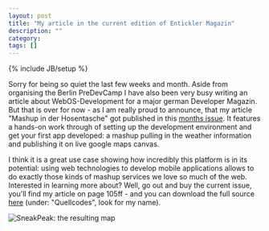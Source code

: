 ```yaml
---
layout: post
title: "My article in the current edition of Entickler Magazin"
description: ""
category: 
tags: []
---
```

{% include JB/setup %}

Sorry for being so quiet the last few weeks and month. Aside from organising the Berlin PreDevCamp I have also been very busy writing an article about WebOS-Development for a major german Developer Magazin. But that is over for now - as I am really proud to announce, that my article "Mashup in der Hosentasche" got published in this [months issue](http://entwickler-magazin.de/zonen/magazine/psecom,id,17,ausgabe,328,p,0.html). It features a hands-on work through of setting up the development environment and get your first app developed: a mashup pulling in the weather information and publishing it on live google maps canvas.

I think it is a great use case showing how incredibly this platform is in its potential: using web technologies to develop mobile applications allows to do exactly those kinds of mashup services we love so much of the web. Interested in learning more about? Well, go out and buy the current issue, you'll find my article on page 105ff - and you can download the full source [here](http://entwickler-magazin.de/zonen/magazine/psecom,id,17,ausgabe,328,p,0.html) (under: "Quellcodes", look for my name).


<img src="{{BASE_PATH}}/assets/content/posts/2009-05-13-my-article-in-the-current-edition-of-entickler-magazin/result.jpg" alt="SneakPeak: the resulting map" class="img-polaroid"> 